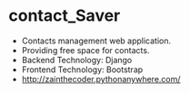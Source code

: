 # contact_Saver

* Contacts management web application.
* Providing free space for contacts.
* Backend Technology: Django
* Frontend Technology: Bootstrap
* http://zainthecoder.pythonanywhere.com/
